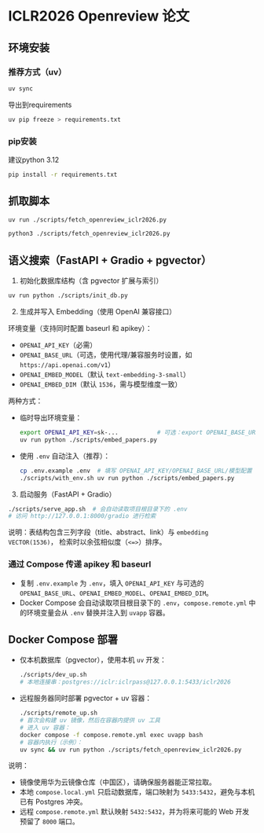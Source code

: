 # ICLR2026 Openreview 论文

## 环境安装

### 推荐方式（uv）

```bash
uv sync
```

导出到requirements

```bash
uv pip freeze > requirements.txt
```

### pip安装

建议python 3.12

```bash
pip install -r requirements.txt
```

## 抓取脚本

```bash
uv run ./scripts/fetch_openreview_iclr2026.py
```

```bash
python3 ./scripts/fetch_openreview_iclr2026.py
```

## 语义搜索（FastAPI + Gradio + pgvector）

1) 初始化数据库结构（含 pgvector 扩展与索引）

```bash
uv run python ./scripts/init_db.py
```

2) 生成并写入 Embedding（使用 OpenAI 兼容接口）

环境变量（支持同时配置 baseurl 和 apikey）：

- `OPENAI_API_KEY`（必需）
- `OPENAI_BASE_URL`（可选，使用代理/兼容服务时设置，如 `https://api.openai.com/v1`）
- `OPENAI_EMBED_MODEL`（默认 `text-embedding-3-small`）
- `OPENAI_EMBED_DIM`（默认 `1536`，需与模型维度一致）

两种方式：

- 临时导出环境变量：

  ```bash
  export OPENAI_API_KEY=sk-...           # 可选：export OPENAI_BASE_URL=https://api.openai.com/v1
  uv run python ./scripts/embed_papers.py
  ```

- 使用 `.env` 自动注入（推荐）：

  ```bash
  cp .env.example .env  # 填写 OPENAI_API_KEY/OPENAI_BASE_URL/模型配置
  ./scripts/with_env.sh uv run python ./scripts/embed_papers.py
  ```

3) 启动服务（FastAPI + Gradio）

```bash
./scripts/serve_app.sh  # 会自动读取项目根目录下的 .env
# 访问 http://127.0.0.1:8000/gradio 进行检索
```

说明：表结构包含三列字段（title、abstract、link）与 `embedding VECTOR(1536)`，
检索时以余弦相似度（`<=>`）排序。

### 通过 Compose 传递 apikey 和 baseurl

- 复制 `.env.example` 为 `.env`，填入 `OPENAI_API_KEY` 与可选的 `OPENAI_BASE_URL`、`OPENAI_EMBED_MODEL`、`OPENAI_EMBED_DIM`。
- Docker Compose 会自动读取项目根目录下的 `.env`，`compose.remote.yml` 中的环境变量会从 `.env` 替换并注入到 `uvapp` 容器。

## Docker Compose 部署

- 仅本机数据库（pgvector），使用本机 `uv` 开发：

  ```bash
  ./scripts/dev_up.sh
  # 本地连接串：postgres://iclr:iclrpass@127.0.0.1:5433/iclr2026
  ```

- 远程服务器同时部署 pgvector + uv 容器：

  ```bash
  ./scripts/remote_up.sh
  # 首次会构建 uv 镜像，然后在容器内提供 uv 工具
  # 进入 uv 容器：
  docker compose -f compose.remote.yml exec uvapp bash
  # 容器内执行（示例）：
  uv sync && uv run python ./scripts/fetch_openreview_iclr2026.py
  ```

说明：

- 镜像使用华为云镜像仓库（中国区），请确保服务器能正常拉取。
- 本地 `compose.local.yml` 只启动数据库，端口映射为 `5433:5432`，避免与本机已有 Postgres 冲突。
- 远程 `compose.remote.yml` 默认映射 `5432:5432`，并为将来可能的 Web 开发预留了 `8000` 端口。
